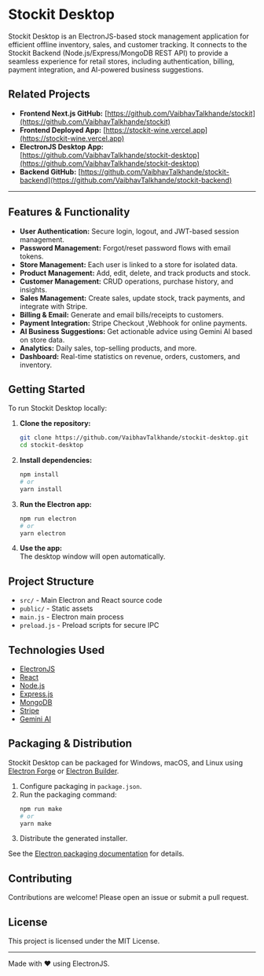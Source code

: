 # Stockit Desktop

Stockit Desktop is an ElectronJS-based stock management application for efficient offline inventory, sales, and customer tracking. It connects to the Stockit Backend (Node.js/Express/MongoDB REST API) to provide a seamless experience for retail stores, including authentication, billing, payment integration, and AI-powered business suggestions.

## Related Projects

- **Frontend Next.js GitHub:** [https://github.com/VaibhavTalkhande/stockit](https://github.com/VaibhavTalkhande/stockit)
- **Frontend Deployed App:** [https://stockit-wine.vercel.app](https://stockit-wine.vercel.app)
- **ElectronJS Desktop App:** [https://github.com/VaibhavTalkhande/stockit-desktop](https://github.com/VaibhavTalkhande/stockit-desktop)
- **Backend GitHub:** [https://github.com/VaibhavTalkhande/stockit-backend](https://github.com/VaibhavTalkhande/stockit-backend)

---

## Features & Functionality

- **User Authentication:** Secure login, logout, and JWT-based session management.
- **Password Management:** Forgot/reset password flows with email tokens.
- **Store Management:** Each user is linked to a store for isolated data.
- **Product Management:** Add, edit, delete, and track products and stock.
- **Customer Management:** CRUD operations, purchase history, and insights.
- **Sales Management:** Create sales, update stock, track payments, and integrate with Stripe.
- **Billing & Email:** Generate and email bills/receipts to customers.
- **Payment Integration:** Stripe Checkout ,Webhook for online payments.
- **AI Business Suggestions:** Get actionable advice using Gemini AI based on store data.
- **Analytics:** Daily sales, top-selling products, and more.
- **Dashboard:** Real-time statistics on revenue, orders, customers, and inventory.


## Getting Started

To run Stockit Desktop locally:

1. **Clone the repository:**
    ```bash
    git clone https://github.com/VaibhavTalkhande/stockit-desktop.git
    cd stockit-desktop
    ```

2. **Install dependencies:**
    ```bash
    npm install
    # or
    yarn install
    ```

3. **Run the Electron app:**
    ```bash
    npm run electron
    # or
    yarn electron
    ```

4. **Use the app:**  
   The desktop window will open automatically.

## Project Structure

- `src/` - Main Electron and React source code
- `public/` - Static assets
- `main.js` - Electron main process
- `preload.js` - Preload scripts for secure IPC

## Technologies Used

- [ElectronJS](https://www.electronjs.org/)
- [React](https://react.dev/)
- [Node.js](https://nodejs.org/)
- [Express.js](https://expressjs.com/)
- [MongoDB](https://www.mongodb.com/)
- [Stripe](https://stripe.com/)
- [Gemini AI](https://ai.google.dev/)

## Packaging & Distribution

Stockit Desktop can be packaged for Windows, macOS, and Linux using [Electron Forge](https://www.electronforge.io/) or [Electron Builder](https://www.electron.build/).

1. Configure packaging in `package.json`.
2. Run the packaging command:
    ```bash
    npm run make
    # or
    yarn make
    ```
3. Distribute the generated installer.

See the [Electron packaging documentation](https://www.electronjs.org/docs/latest/tutorial/application-distribution/) for details.

## Contributing

Contributions are welcome! Please open an issue or submit a pull request.

## License

This project is licensed under the MIT License.

---

Made with ❤️ using ElectronJS.
